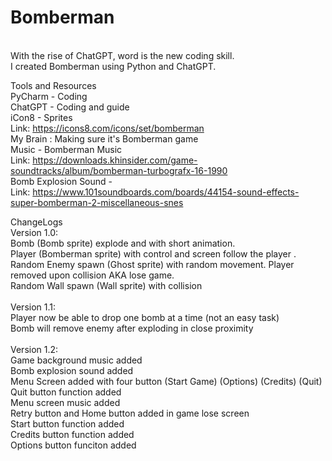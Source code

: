 # Bomberman
<br />With the rise of ChatGPT, word is the new coding skill.
<br />I created Bomberman using Python and ChatGPT.

Tools and Resources
<br />PyCharm - Coding
<br />ChatGPT - Coding and guide
<br />iCon8 - Sprites
<br />  Link:	https://icons8.com/icons/set/bomberman
<br />My Brain : Making sure it's Bomberman game
<br />Music - Bomberman Music
<br />  Link:	https://downloads.khinsider.com/game-soundtracks/album/bomberman-turbografx-16-1990
<br />Bomb Explosion Sound - 
<br />  Link: 	https://www.101soundboards.com/boards/44154-sound-effects-super-bomberman-2-miscellaneous-snes

ChangeLogs
<br />Version 1.0: 
<br />      Bomb (Bomb sprite) explode and with short animation. 
<br />      Player (Bomberman sprite) with control and screen follow the player . 
<br />      Random Enemy spawn (Ghost sprite) with random movement. Player removed upon collision AKA lose game.
<br />      Random Wall spawn (Wall sprite) with collision
<br />
<br />Version 1.1:
<br />      Player now be able to drop one bomb at a time (not an easy task)
<br />      Bomb will remove enemy after exploding in close proximity
<br />
<br />Version 1.2: 
<br />      Game background music added
<br />      Bomb explosion sound added
<br />      Menu Screen added with four button (Start Game) (Options) (Credits) (Quit)
<br />      Quit button function added
<br />      Menu screen music added
<br />      Retry button and Home button added in game lose screen 
<br />      Start button function added
<br />      Credits button function added
<br />      Options button funciton added
<br />
<br />
<br />
<br />
<br />
<br />
<br />
<br />
<br />
<br />
<br />



